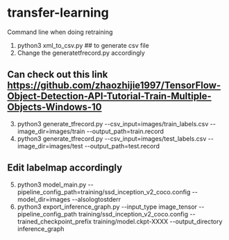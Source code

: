 # transfer-learning

Command line when doing retraining
1. python3 xml_to_csv.py  ## to generate csv file
2. Change the generatetfrecord.py accordingly  
## Can check out this link https://github.com/zhaozhijie1997/TensorFlow-Object-Detection-API-Tutorial-Train-Multiple-Objects-Windows-10
3. python3 generate_tfrecord.py --csv_input=images/train_labels.csv --image_dir=images/train --output_path=train.record
4. python3 generate_tfrecord.py --csv_input=images/test_labels.csv --image_dir=images/test --output_path=test.record
## Edit labelmap accordingly
5. python3 model_main.py --pipeline_config_path=training/ssd_inception_v2_coco.config --model_dir=images  --alsologtostderr
6. python3 export_inference_graph.py --input_type image_tensor --pipeline_config_path training/ssd_inception_v2_coco.config --trained_checkpoint_prefix training/model.ckpt-XXXX --output_directory inference_graph


